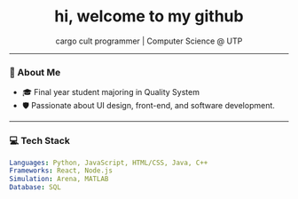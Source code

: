 <h1 align="center">hi, welcome to my github </h1>
<p align="center">
  cargo cult programmer | Computer Science @ UTP
</p>

---

### 🧠 About Me

- 🎓 Final year student majoring in Quality System
- 🛡️ Passionate about UI design, front-end, and software development.

---

### 💻 Tech Stack

```yaml
Languages: Python, JavaScript, HTML/CSS, Java, C++
Frameworks: React, Node.js
Simulation: Arena, MATLAB
Database: SQL

